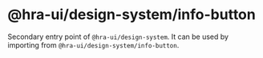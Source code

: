# @hra-ui/design-system/info-button

Secondary entry point of `@hra-ui/design-system`. It can be used by importing from `@hra-ui/design-system/info-button`.
